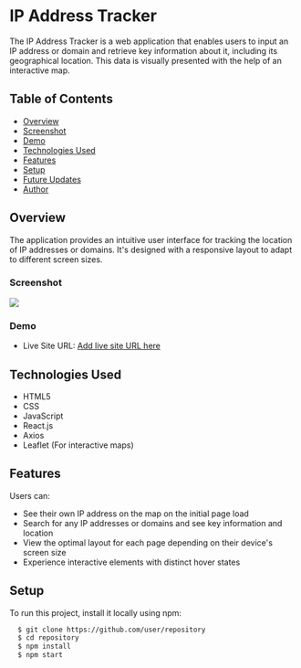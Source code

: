 # IP Address Tracker

The IP Address Tracker is a web application that enables users to input an IP address or domain and retrieve key information about it, including its geographical location. This data is visually presented with the help of an interactive map.

## Table of Contents

- [Overview](#overview)
- [Screenshot](#screenshot)
- [Demo](#demo)
- [Technologies Used](#technologies-used)
- [Features](#features)
- [Setup](#setup)
- [Future Updates](#future-updates)
- [Author](#author)

## Overview

The application provides an intuitive user interface for tracking the location of IP addresses or domains. It's designed with a responsive layout to adapt to different screen sizes.

### Screenshot

![](./public/IP-Tracker.png)

### Demo

- Live Site URL: [Add live site URL here](https://your-live-site-url.com)

## Technologies Used

- HTML5
- CSS
- JavaScript
- React.js
- Axios
- Leaflet (For interactive maps)

## Features

Users can:

- See their own IP address on the map on the initial page load
- Search for any IP addresses or domains and see key information and location
- View the optimal layout for each page depending on their device's screen size
- Experience interactive elements with distinct hover states

## Setup

To run this project, install it locally using npm:

```bash
  $ git clone https://github.com/user/repository
  $ cd repository
  $ npm install
  $ npm start

